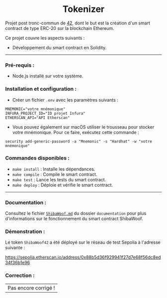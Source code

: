 <h1 align="center">Tokenizer</h1>

Projet post tronc-commun de [42](https://42.fr/), dont le but est la création d'un smart contract de type ERC-20 sur la blockchain Ethereum.

Ce projet couvre les aspects suivants :

- Développement du smart contract en Solidity.

---

### Pré-requis :

- Node.js installé sur votre système.

### Installation et configuration :

- Créer un fichier `.env` avec les paramètres suivants :

```
MNEMONIC="votre mnémonique"
INFURA_PROJECT_ID="ID projet Infura"
ETHERSCAN_API="API Etherscan"
```

- Vous pouvez également sur macOS utiliser le trousseau pour stocker votre mnémonique. Pour ce faire, exécutez cette commande :

```
security add-generic-password -a "Mnemonic" -s "Hardhat" -w "votre mnémonique"
```

### Commandes disponibles :

- `make install` : Installe les dépendances.
- `make compile` : Compile le smart contract.
- `make test` : Lance les tests du smart contract.
- `make deploy` : Déploie et vérifie le smart contract.

---

### Documentation :

Consultez le fichier [`ShibaWoof.md`](./documentation/ShibaWoof.md) du dossier `documentation` pour plus d'informations sur le fonctionnement du smart contract ShibaWoof.

### Démonstration :

Le token `ShibaWoof42` a été déployé sur le réseau de test Sepolia à l'adresse suivante :

https://sepolia.etherscan.io/address/0x88b5d36f929941f27d7e68f56dc8ed34f36b1e96

### Correction :

| |
| --- |
| Pas encore corrigé ! |
